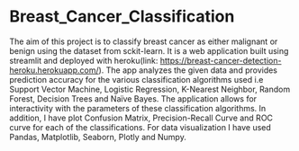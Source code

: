 # Breast_Cancer_Classification
The aim of this project is to classify breast cancer as either malignant or benign using the dataset from sckit-learn. It is a web application built using streamlit and deployed with heroku(link: https://breast-cancer-detection-heroku.herokuapp.com/). The app analyzes the given data and provides prediction accuracy for the various classification algorithms used i.e Support Vector Machine, Logistic Regression, K-Nearest Neighbor, Random Forest, Decision Trees and Naïve Bayes. The application allows for interactivity with the parameters of these classification algorithms. In addition, I have plot Confusion Matrix, Precision-Recall Curve and ROC curve for each of the classifications. For data visualization I have used Pandas, Matplotlib, Seaborn, Plotly and Numpy.  

